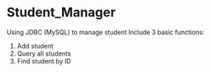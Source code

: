 # Student_Manager
Using JDBC (MySQL) to manage student
Include 3 basic functions:
1. Add student
2. Query all students
3. Find student by ID
